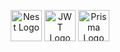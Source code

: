 <p align="center">
  <a href="http://nestjs.com/" target="blank"><img src="https://icons8.com/icon/9ESZMOeUioJS/nestjs" width="50" alt="Nest Logo" /></a>
  <a href="https://jwt.io/" target="blank"><img src="https://icons8.com/icon/rHpveptSuwDz/json-web-token" width="50" alt="JWT Logo" /></a>
  <a href="https://www.prisma.io/" target="blank"><img src="https://cdn.icon-icons.com/icons2/2148/PNG/512/prisma_icon_132076.png" width="50" alt="Prisma Logo" /></a>
</p>
